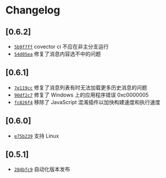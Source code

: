 # Changelog

## \[0.6.2]

- [`5b9f7ff`](https://github.com/QPlugged/QPlugged/commit/5b9f7ff9f1295537be562f61426ce1291e89ae96) covector ci 不应在非主分支运行
- [`54d05ea`](https://github.com/QPlugged/QPlugged/commit/54d05eac81de250eb6ac488f29ec9b31c0d55435) 修复了消息内容选不中的问题

## \[0.6.1]

- [`7e119cc`](https://github.com/QPlugged/QPlugged/commit/7e119cc4bc13617c9ae0b5e36d371b5e2035c7e0) 修复了消息列表有时无法加载更多历史消息的问题
- [`90df2c7`](https://github.com/QPlugged/QPlugged/commit/90df2c75f8584882af7da7a44e5d018e12aeb6d1) 修复了 Windows 上的应用程序错误 0xc0000005
- [`fc826f4`](https://github.com/QPlugged/QPlugged/commit/fc826f4224292c498c89179ab75ad584c6b34577) 移除了 JavaScript 混淆插件以加快构建速度和执行速度

## \[0.6.0]

- [`e75b239`](https://github.com/QPlugged/QPlugged/commit/e75b2390916630cf08c7c5eae5f87141601df8d1) 支持 Linux

## \[0.5.1]

- [`284bfc9`](https://github.com/QPlugged/QPlugged/commit/284bfc9ae6654c990d18a88ac2fa638d018014db) 自动化版本发布
